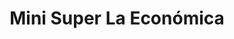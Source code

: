 ---
title: "Mini Super La Económica"
url: /soledad-etla/mini-super-la-economica/
shop: tienda rural
---